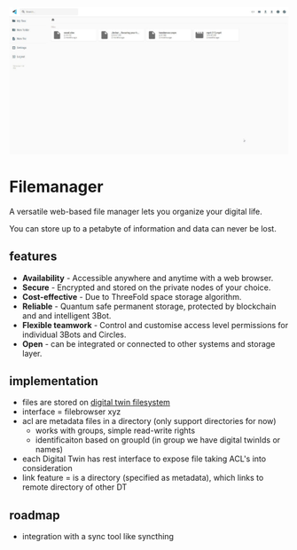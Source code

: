 ![](img/filemanager.jpg)

# Filemanager

A versatile web-based file manager lets you organize your digital life.

You can store up to a petabyte of information and data can never be lost.

## features 

- **Availability** - Accessible anywhere and anytime with a web browser.
- **Secure** - Encrypted and stored on the private nodes of your choice.
- **Cost-effective** - Due to ThreeFold space storage algorithm.
- **Reliable** - Quantum safe permanent storage, protected by blockchain and and intelligent 3Bot.
- **Flexible teamwork** - Control and customise access level permissions for individual 3Bots and Circles.
- **Open** - can be integrated or connected to other systems and storage layer.  

## implementation

- files are stored on [digital twin filesystem](threefold:dtfs)
- interface = filebrowser xyz
- acl are metadata files in a directory (only support directories for now)
  - works with groups, simple read-write rights
  - identificaiton based on groupId (in group we have digital twinIds or names)
- each Digital Twin has rest interface to expose file taking ACL's into consideration
- link feature = is a directory (specified as metadata), which links to remote directory of other DT

## roadmap

- integration with a sync tool like syncthing
